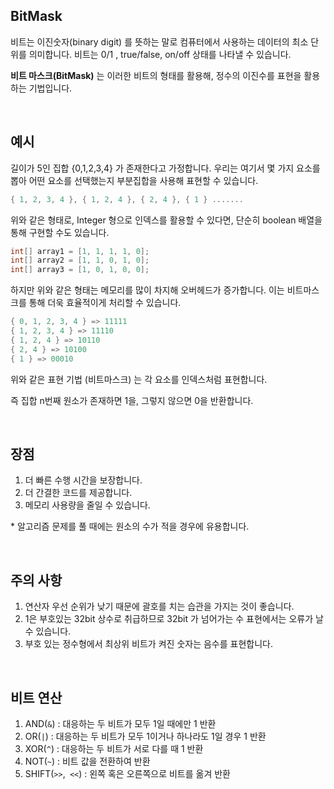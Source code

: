 ## BitMask

비트는 이진숫자(binary digit) 를 뜻하는 말로 컴퓨터에서 사용하는 데이터의 최소 단위를 의미합니다. 비트는 0/1 , true/false, on/off 상태를 나타낼 수 있습니다. 

**비트 마스크(BitMask)** 는 이러한 비트의 형태를 활용해, 정수의 이진수를 표현을 활용하는 기법입니다. 

<Br/>

## 예시

길이가 5인 집합 {0,1,2,3,4} 가 존재한다고 가정합니다. 우리는 여기서 몇 가지 요소를 뽑아 어떤 요소를 선택했는지 부분집합을 사용해 표현할 수 있습니다. 

```c++
{ 1, 2, 3, 4 }, { 1, 2, 4 }, { 2, 4 }, { 1 } .......
```

위와 같은 형태로, Integer 형으로 인덱스를 활용할 수 있다면, 단순히 boolean 배열을 통해 구현할 수도 있습니다.

```c++
int[] array1 = [1, 1, 1, 1, 0]; 
int[] array2 = [1, 1, 0, 1, 0]; 
int[] array3 = [1, 0, 1, 0, 0];
```

하지만 위와 같은 형태는 메모리를 많이 차지해 오버헤드가 증가합니다. 이는 비트마스크를 통해 더욱 효율적이게 처리할 수 있습니다.

```c++
{ 0, 1, 2, 3, 4 } => 11111
{ 1, 2, 3, 4 } => 11110
{ 1, 2, 4 } => 10110
{ 2, 4 } => 10100
{ 1 } => 00010
```

위와 같은 표현 기법 (비트마스크) 는 각 요소를 인덱스처럼 표현합니다. 

즉 집합 n번째 원소가 존재하면 1을, 그렇지 않으면 0을 반환합니다.

<br/>

## 장점

1. 더 빠른 수행 시간을 보장합니다.
2. 더 간결한 코드를 제공합니다.
3. 메모리 사용량을 줄일 수 있습니다.

\* 알고리즘 문제를 풀 때에는 원소의 수가 적을 경우에 유용합니다.

<br/>

## 주의 사항

1. 연산자 우선 순위가 낮기 때문에 괄호를 치는 습관을 가지는 것이 좋습니다.
2. 1은 부호있는 32bit 상수로 취급하므로 32bit 가 넘어가는 수 표현에서는 오류가 날 수 있습니다.
3. 부호 있는 정수형에서 최상위 비트가 켜진 숫자는 음수를 표현합니다. 

<br/>

## 비트 연산

1. AND(`&`) : 대응하는 두 비트가 모두 1일 때에만 1 반환
2. OR(`|`) : 대응하는 두 비트가 모두 1이거나 하나라도 1일 경우 1 반환
3. XOR(`^`) : 대응하는 두 비트가 서로 다를 때 1 반환
4. NOT(`~`) : 비트 값을 전환하여 반환
5. SHIFT(`>>`,` <<`) : 왼쪽 혹은 오른쪽으로 비트를 옮겨 반환